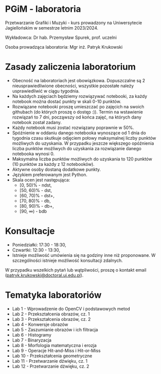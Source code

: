 # PGiM - laboratoria
Przetwarzanie Grafiki i Muzyki - kurs prowadzony na Uniwersytecie Jagiellońskim w semestrze letnim 2023/2024.

Wykładowca: Dr hab. Przemysław Spurek, prof. uczelni

Osoba prowadząca laboratoria: Mgr inż. Patryk Krukowski


# Zasady zaliczenia laboratorium
* Obecność na laboratoriach jest obowiązkowa. Dopuszczalne są 2 nieusprawiedliwione obecności, wszystkie pozostałe należy usprawiedliwić w ciągu tygodnia.
* Na każdych zajęciach będziemy rozwiązywać notebooki, za każdy notebook można dostać punkty w skali 0-10 punktów. 
* Rozwiązane notebooki proszę umieszczać po zajęcich na swoich githubach (do których proszę o dostęp :)). Termin na wstawienie rozwiązań to 7 dni, począwszy od końca zajęć, na których dany notebook został zadany.
* Każdy notebook musi zostać rozwiązany poprawnie w 50%. 
* Spóźnienie w oddaniu danego notebooka wynoszące od 1 dnia do tygodnia czasu skutkuje odjęciem połowy maksymalnej liczby punktów możliwych do uzyskania. W przypadku jeszcze większego opóźnienia liczba punktów możliwych do uzyskania za rozwiązanie danego notebooka wynosi 0.
* Maksymalna liczba punktów możliwych do uzyskania to 120 punktów (10 punktów za każdy z 12 notebooków).
* Aktywne osoby dostaną dodatkowe punkty.
* Językiem preferowanym jest Python.
* Skala ocen jest następująca:
    - [0, 50)% - ndst,
    - [50, 60)% - dst,
    - [60, 70)% - dst+,
    - [70, 80)% - db,
    - [80, 90)% - db+,
    - [90, $\infty$) - bdb

# Konsultacje
* Poniedziałki: 17:30 - 18:30,
* Czwartki: 12:30 - 13:30,
* Istnieje możliwość umówienia się na godziny inne niż proponowane. W szczególności istnieje możliwość konsultacji zdalnych.

W przypadku wszelkich pytań lub wątpliwości, proszę o kontakt email (patryk.krukowski@doctoral.uj.edu.pl).

# Tematyka laboratoriów
* Lab 1 - Wprowadzenie do OpenCV i podstawowych metod
* Lab 2 - Przekształcenia obrazów, cz. 1
* Lab 3 - Przekształcenia obrazów, cz. 2
* Lab 4 - Konwersje obrazów
* Lab 5 - Zaszumianie obrazów i ich filtracja
* Lab 6 - Histogramy
* Lab 7 - Binaryzacja
* Lab 8 - Morfologia matematyczna i erozja
* Lab 9 - Operacje Hit-and-Miss i Hit-or-Miss
* Lab 10 - Przekształcenia geometryczne
* Lab 11 - Przetwarzanie dźwięku, cz. 1
* Lab 12 - Przetwarzanie dźwięku, cz. 2